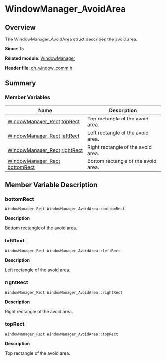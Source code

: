 # WindowManager_AvoidArea


## Overview

The WindowManager_AvoidArea struct describes the avoid area.

**Since**: 15

**Related module**: [WindowManager](_window_manager___native_module.md)

**Header file**: [oh_window_comm.h](oh__window__comm_8h.md)

## Summary


### Member Variables

| Name| Description|
| -------- | -------- |
| [WindowManager_Rect](_window_manager___rect.md)  [topRect](#toprect) | Top rectangle of the avoid area.|
| [WindowManager_Rect](_window_manager___rect.md)  [leftRect](#leftrect) | Left rectangle of the avoid area.|
| [WindowManager_Rect](_window_manager___rect.md)  [rightRect](#rightrect) | Right rectangle of the avoid area.|
| [WindowManager_Rect](_window_manager___rect.md)  [bottomRect](#bottomrect) | Bottom rectangle of the avoid area.|


## Member Variable Description


### bottomRect

```
WindowManager_Rect WindowManager_AvoidArea::bottomRect
```

**Description**

Bottom rectangle of the avoid area.


### leftRect

```
WindowManager_Rect WindowManager_AvoidArea::leftRect
```

**Description**

Left rectangle of the avoid area.


### rightRect

```
WindowManager_Rect WindowManager_AvoidArea::rightRect
```

**Description**

Right rectangle of the avoid area.


### topRect

```
WindowManager_Rect WindowManager_AvoidArea::topRect
```

**Description**

Top rectangle of the avoid area.
